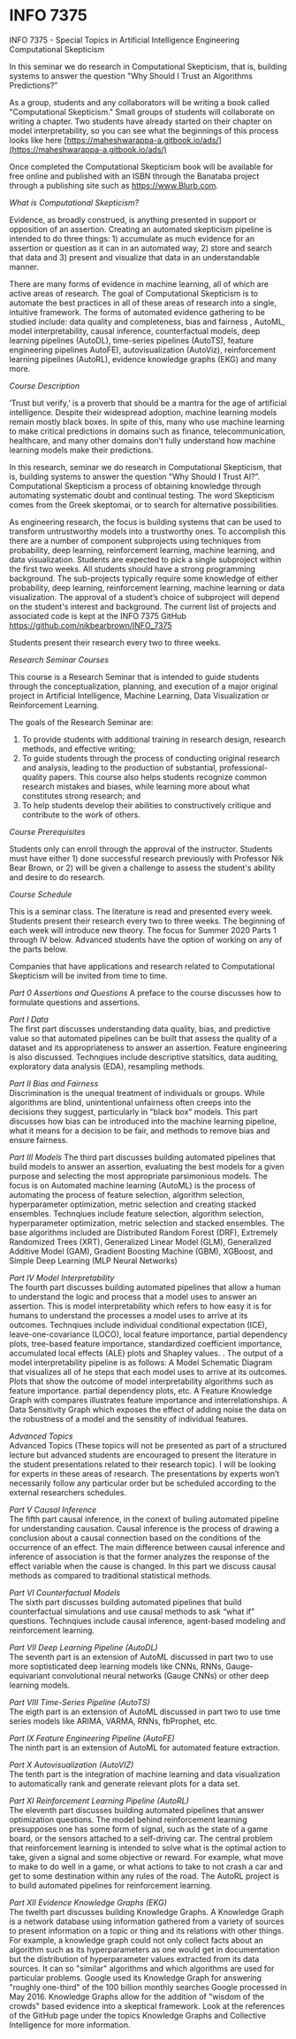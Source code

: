 # INFO 7375   
INFO 7375 - Special Topics in Artificial Intelligence Engineering Computational Skepticism   

In this seminar we do research in Computational Skepticism, that is, building systems to answer the question "Why Should I Trust an Algorithms Predictions?”   

As a group, students and any collaborators will be writing a book called "Computational Skepticism." Small groups of students will collaborate on writing a chapter. Two students have already started on their chapter on model interpretability, so you can see what the beginnings of this process looks like here [https://maheshwarappa-a.gitbook.io/ads/](https://maheshwarappa-a.gitbook.io/ads/)  

Once completed the Computational Skepticism book will be available for free online and published with an ISBN through the Banataba project through a publishing site such as https://www.Blurb.com.


_What is Computational Skepticism?_   
 
Evidence, as broadly construed, is anything presented in support or opposition of an assertion. Creating an automated skepticism pipeline is intended to do three things: 1) accumulate as much evidence for an assertion or question as it can in an automated way, 2) store and search that data and 3) present and visualize that data in an understandable manner.

There are many forms of evidence in machine learning, all of which are active areas of research. The goal of Computational Skepticism is to automate the best practices in all of these areas of research into a single, intuitive framework. The forms of automated evidence gathering to be studied include: data quality and completeness, bias and fairness ,  AutoML, model interpretability, causal inference, counterfactual models, deep learning pipelines (AutoDL), time-series pipelines (AutoTS), feature engineering pipelines  AutoFE), autovisualization (AutoViz), reinforcement learning pipelines (AutoRL), evidence knowledge graphs (EKG) and many more.



_Course Description_    

‘Trust but verify,’ is a proverb that should be a mantra for the age of artificial intelligence. Despite their widespread adoption, machine learning models remain mostly black boxes. In spite of this, many who use machine learning to make critical predictions in domains such as finance, telecommunication, healthcare, and many other domains don’t fully understand how machine learning models make their predictions.

In this research, seminar we do research in Computational Skepticism, that is, building systems to answer the question "Why Should I Trust AI?”.   Computational Skepticism a process of obtaining knowledge through automating systematic doubt and continual testing. The word Skepticism comes from the Greek skeptomai, or to search for alternative possibilities.  

As engineering research, the focus is building systems that can be used to transform untrustworthy models into a trustworthy ones. To accomplish this there are a number of
component subprojects using techniques from probability, deep learning, reinforcement learning, machine learning, and data visualization. Students are expected to pick a single subproject within the first two weeks. All students should have a strong programming background. The sub-projects typically require some knowledge of either probability, deep learning, reinforcement learning, machine learning or data visualization. The approval of a student’s choice of subproject will depend on the student's interest and background. The current list of projects and associated code is kept at the INFO 7375 GitHub https://github.com/nikbearbrown/INFO_7375   

Students present their research every two to three weeks.  


_Research Seminar Courses_   

This course is a Research Seminar that is intended to guide students through the conceptualization, planning, and execution of a major original project in Artificial Intelligence, Machine Learning, Data Visualization or Reinforcement Learning. 

The goals of the Research Seminar are:

1. To provide students with additional training in research design, research methods, and effective writing;     
2. To guide students through the process of conducting original research and analysis, leading to the production of substantial, professional-quality papers. This course also helps students recognize common research mistakes and biases, while learning more about what constitutes strong research; and     
3. To help students develop their abilities to constructively critique and contribute to the work of others.    
 

_Course Prerequisites_

Students only can enroll through the approval of the instructor. Students must have either 1) done successful research previously with Professor Nik Bear Brown, or 2) will be given a challenge to assess the student's ability and desire to do research.


_Course Schedule_    


This is a seminar class. The literature is read and presented every week. Students present their research every two to three weeks. The beginning of each week will introduce new theory. The focus for Summer 2020 Parts 1 through IV below.  Advanced students have the option of working on any of the parts below.

Companies that have applications and research related to Computational Skepticism will be invited from time to time. 

*Part 0  Assertions and Questions* 
A preface to the course discusses how to formulate questions and assertions.

*Part I  Data*   
The first part discusses understanding data quality, bias, and predictive value so that automated pipelines can be built that assess the quality of a dataset and its appropriateness to answer an assertion. Feature engineering is also discussed. Technqiues include descriptive statsitics, data auditing, exploratory data analysis (EDA), resampling methods.

*Part II  Bias and Fairness*  
Discrimination is the unequal treatment of individuals or groups. While algorithms are blind, unintentional unfairness often creeps into the decisions they suggest, particularly in "black box" models. This part discusses how bias can be introduced into the machine learning pipeline, what it means for a decision to be fair, and methods to remove bias and ensure fairness.

*Part III  Models* 
The third part discusses building automated pipelines that build models to answer an assertion, evaluating the best models for a given purpose and selecting the most appropriate parsimonious models. The focus is on Automated machine learning (AutoML) is the process of automating the process of feature selection, algorithm selection, hyperparameter optimization, metric selection and creating stacked ensembles.
Technqiues include feature selection, algorithm selection, hyperparameter optimization, metric selection and stacked ensembles.
The base algorithms included are Distributed Random Forest (DRF), Extremely Randomized Trees (XRT), Generalized Linear Model (GLM), Generalized Additive Model (GAM), Gradient Boosting Machine (GBM), XGBoost, and Simple Deep Learning (MLP Neural Networks)

*Part IV  Model Interpretability*  
The fourth part discusses building automated pipelines that allow a human to understand the logic and process that a model uses to answer an assertion. This is model interpretability which refers to how easy it is for humans to understand the processes a model uses to arrive at its outcomes.
Technqiues include individual conditional expectation (ICE), leave-one-covariance (LOCO), local feature importance, partial dependency plots, tree-based feature importance, standardized coefficient importance, accumulated local effects (ALE) plots and Shapley values. .
The output of a model interpretability pipeline is as follows:
A Model Schematic Diagram that visualizes all of he steps that each model uses to arrive at its outcomes.
Plots that show the outcome of model interpretability algorithms such as feature importance. partial dependency plots, etc.
A Feature Knowledge Graph with compares illustrates feature importance and interrelationships.
A Data Sensitivity Graph which exposes the effect of adding noise the data on the robustness of a model and the sensitity of individual features.

_Advanced Topics_   
Advanced Topics (These topics will not be presented as part of a structured lecture but advanced students are encouraged to present the literature in the student presentations related to their research topic). I  will be looking for experts in these areas of research. The presentations by experts won’t necessarily follow any particular order but be scheduled according to the external researchers schedules.
  
*Part V  Causal Inference*  
The fifth part causal inference, in the conext of builing automated pipeline for understanding causation. Causal inference is the process of drawing a conclusion about a causal connection based on the conditions of the occurrence of an effect. The main difference between causal inference and inference of association is that the former analyzes the response of the effect variable when the cause is changed.  In this part we discuss causal methods as compared to traditional statistical methods.

*Part VI  Counterfactual Models*  
The sixth part discusses building automated pipelines that build counterfactual simulations and use causal methods to ask “what if” questions. Technqiues include causal inference, agent-based modeling and reinforcement learning.

*Part VII  Deep Learning Pipeline (AutoDL)*  
The seventh part is an extension of AutoML discussed in part two to use more soptisticated deep learning models like CNNs, RNNs, Gauge-equivariant convolutional neural networks (Gauge CNNs) or other deep learning models.

*Part VIII  Time-Series Pipeline (AutoTS)*  
The eigth part is an extension of AutoML discussed in part two to use time series models like ARIMA, VARMA, RNNs, fbProphet, etc. 

*Part IX  Feature Engineering Pipeline (AutoFE)*  
The ninth part is an extension of AutoML for automated feature extraction.

*Part X  Autovisualization (AutoVIZ)*  
The tenth part is the integration of machine learning and data visualization to automatically rank and generate relevant plots for a data set.

*Part XI  Reinforcement Learning Pipeline (AutoRL)*  
The eleventh part discusses building automated pipelines that answer optimization questions.  The model behind reinforcement learning presupposes one has some form of signal, such as the state of a game board, or the sensors attached to a self-driving car. The central problem that reinforcement learning is intended to solve what is the optimal action to take, given a signal and some objective or reward. For example, what move to make to do well in a game, or what actions to take to not crash a car and get to some destination within any rules of the road.
The AutoRL project is to build automated pipelines for reinforcement learning.

*Part XII  Evidence Knowledge Graphs (EKG)*  
The twelth part discusses building Knowledge Graphs. A Knowledge Graph is a network database using information gathered from a variety of sources to present information on a topic or thing and its relations with other things.
For example, a knowledge graph could not only collect facts about an algorithm such as its hyperparameters as one would get in documentation but the distribution of hyperparameter values extracted from its data sources.
It can so "similar" algorithms and which algorithms are used for particular problems. Google used its Knowledge Graph for answering "roughly one-third" of the 100 billion monthly searches Google processed in May 2016. 
Knowledge Graphs allow for the addition of "wisdom of the crowds" based evidence into a skeptical framework. Look at the references of the GitHub page under the topics Knowledge Graphs and Collective Intelligence for more information.






